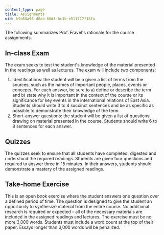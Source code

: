 ```yaml
---
content_type: page
title: Assignments
uid: b9a58a96-d8ae-66d3-bc1b-e511717f18fa
---
```


The following summarizes Prof. Fravel's rationale for the course assignments.

In-class Exam
-------------

The exam seeks to test the student's knowledge of the material presented in the readings as well as lectures. The exam will include two components:

1.  Identifications: the student will be a given a list of terms from the sources, such as the names of important people, places, events or concepts. For each answer, be sure to a) define or describe the term and b) state why it is important in the context of the course or its significance for key events in the international relations of East Asia. Students should write 3 to 4 succinct sentences and be as specific as possible to demonstrate their knowledge of the term.
2.  Short-answer questions: the student will be given a list of questions, drawing on material presented in the course. Students should write 6 to 8 sentences for each answer.

Quizzes
-------

The quizzes seek to ensure that all students have completed, digested and understood the required readings. Students are given four questions and required to answer three in 15 minutes. In their answers, students should demonstrate a mastery of the assigned readings.

Take-home Exercise
------------------

This is an open book exercise where the student answers one question over a defined period of time. The question is designed to give the student an opportunity to synthesize material from the entire course. No additional research is required or expected – all of the necessary materials are included in the assigned readings and lectures. The exercise must be no more 3,000 words. Students must include a word count at the top of their paper. Essays longer than 3,000 words will be penalized.